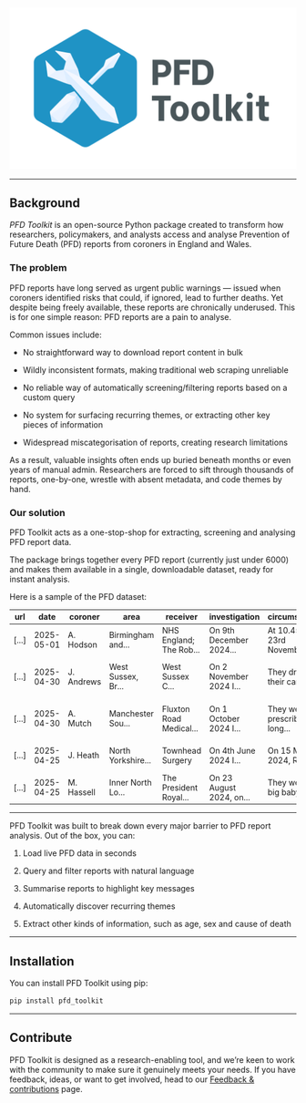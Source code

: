 ![PFD Toolkit](assets/header.png)

---

## Background

*PFD Toolkit* is an open-source Python package created to transform how researchers, policymakers, and analysts access and analyse Prevention of Future Death (PFD) reports from coroners in England and Wales.

### The problem

PFD reports have long served as urgent public warnings — issued when coroners identified risks that could, if ignored, lead to further deaths. Yet despite being freely available, these reports are chronically underused. This is for one simple reason: PFD reports are a pain to analyse. 

Common issues include:

 * No straightforward way to download report content in bulk

 * Wildly inconsistent formats, making traditional web scraping unreliable

 * No reliable way of automatically screening/filtering reports based on a custom query

 * No system for surfacing recurring themes, or extracting other key pieces of information

 * Widespread miscategorisation of reports, creating research limitations


As a result, valuable insights often ends up buried beneath months or even years of manual admin. Researchers are forced to sift through thousands of reports, one-by-one, wrestle with absent metadata, and code themes by hand. 


### Our solution

PFD Toolkit acts as a one-stop-shop for extracting, screening and analysing PFD report data.

The package brings together every PFD report (currently just under 6000) and makes them available in a single, downloadable dataset, ready for instant analysis. 

Here is a sample of the PFD dataset:

| url                        | date       | coroner    | area                        | receiver                | investigation           | circumstances                 | concerns                   |
|----------------------------|------------|------------|-----------------------------|-------------------------|-------------------------|-------------------------------|----------------------------|
| [...]            | 2025-05-01 | A. Hodson  | Birmingham and...    | NHS England; The Rob... | On 9th December 2024... | At 10.45am on 23rd November...| To The Robert Jones... |
| [...]           | 2025-04-30 | J. Andrews | West Sussex, Br...| West Sussex C... | On 2 November 2024 I... | They drove their car into...   | The inquest was told t...  |
| [...]            | 2025-04-30 | A. Mutch   | Manchester Sou...            | Fluxton Road Medical... | On 1 October 2024 I...  | They were prescribed long...   | The inquest heard evide... |
| [...]            | 2025-04-25 | J. Heath   | North Yorkshire...   | Townhead Surgery        | On 4th June 2024 I...   | On 15 March 2024, Richar...    | When a referral docume...  |
| [...]            | 2025-04-25 | M. Hassell | Inner North Lo...          | The President Royal...  | On 23 August 2024, on...| They were a big baby and...    | With the benefit of a m... |



---
PFD Toolkit was built to break down every major barrier to PFD report analysis. Out of the box, you can:

1. Load live PFD data in seconds

2. Query and filter reports with natural language

3. Summarise reports to highlight key messages

4. Automatically discover recurring themes

5. Extract other kinds of information, such as age, sex and cause of death


---

## Installation

You can install PFD Toolkit using pip:

```bash
pip install pfd_toolkit
```

---

## Contribute

PFD Toolkit is designed as a research-enabling tool, and we’re keen to work with the community to make sure it genuinely meets your needs. If you have feedback, ideas, or want to get involved, head to our [Feedback & contributions](contribute.md) page.